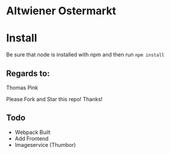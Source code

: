 # Altwiener Ostermarkt

# Install
Be sure that node is installed with npm and then run `npm install`

## Regards to:
Thomas Pink

Please Fork and Star this repo! Thanks!



## Todo

* Webpack Built
* Add Frontend
* Imageservice (Thumbor)
